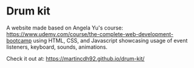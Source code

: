 # Drum kit

A website made based on Angela Yu's course: https://www.udemy.com/course/the-complete-web-development-bootcamp using HTML, CSS, and Javascript showcasing usage of event listeners, keyboard, sounds, animations.

Check it out at: https://martincdh92.github.io/drum-kit/
